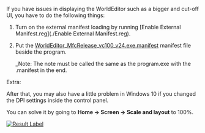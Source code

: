 If you have issues in displaying the WorldEditor such as a bigger and cut-off UI, you have to do the following things:

1. Turn on the external manifest loading by running [Enable External Manifest.reg](./Enable External Manifest.reg).

1. Put the [WorldEditor_MfcRelease_vc100_v24.exe.manifest](./WorldEditor_MfcRelease_vc100_v24.exe.manifest) manifest file beside the program.

	_Note: The note must be called the same as the program.exe with the .manifest in the end.


Extra:

After that, you may also have a little problem in Windows 10 if you changed the DPI settings inside the control panel.

You can solve it by going to **Home -> Screen -> Scale and layout** to 100%.

[![Result Label](http://i.imgur.com/QKRtdq7.png)](http://i.imgur.com/QKRtdq7.png)
